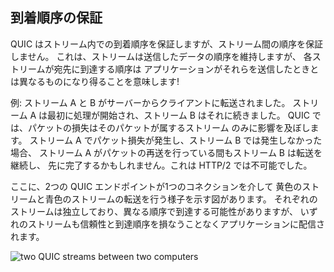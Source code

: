 ## 到着順序の保証

QUIC はストリーム内での到着順序を保証しますが、ストリーム間の順序を保証しません。
これは、ストリームは送信したデータの順序を維持しますが、
各ストリームが宛先に到達する順序は
アプリケーションがそれらを送信したときとは異なるものになり得ることを意味します!

例: ストリーム A と B がサーバーからクライアントに転送されました。
ストリーム A は最初に処理が開始され、ストリーム B はそれに続きました。
QUIC では、パケットの損失はそのパケットが属するストリーム
のみに影響を及ぼします。
ストリーム A でパケット損失が発生し、ストリーム B では発生しなかった場合、
ストリーム A がパケットの再送を行っている間もストリーム B は転送を継続し、
先に完了するかもしれません。これは HTTP/2 では不可能でした。

ここに、2つの QUIC エンドポイントが1つのコネクションを介して
黄色のストリームと青色のストリームの転送を行う様子を示す図があります。
それぞれのストリームは独立しており、異なる順序で到達する可能性がありますが、
いずれのストリームも信頼性と到達順序を損なうことなくアプリケーションに配信されます。

![two QUIC streams between two computers](../images/quic-chain-streams.png)
